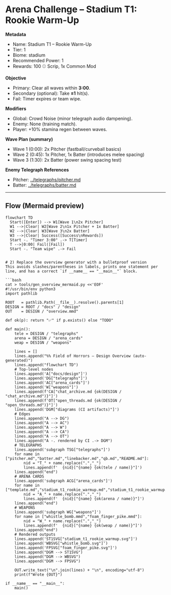 # Arena Challenge – Stadium T1: Rookie Warm-Up

**Metadata**
- Name: Stadium T1 – Rookie Warm-Up
- Tier: 1
- Biome: stadium
- Recommended Power: 1
- Rewards: 100 ⚾ Scrip, 1x Common Mod

**Objective**
- Primary: Clear all waves within **3:00**.
- Secondary (optional): Take **≤1** hit(s).
- Fail: Timer expires or team wipe.

**Modifiers**
- Global: Crowd Noise (minor telegraph audio dampening).
- Enemy: None (training match).
- Player: +10% stamina regen between waves.

**Wave Plan (summary)**
- Wave 1 (0:00): 2x Pitcher (fastball/curveball basics)
- Wave 2 (0:45): 1x Pitcher, 1x Batter (introduces melee spacing)
- Wave 3 (1:30): 2x Batter (power swing spacing test)

**Enemy Telegraph References**
- Pitcher: [../telegraphs/pitcher.md](../telegraphs/pitcher.md)
- Batter:  [../telegraphs/batter.md](../telegraphs/batter.md)

---

## Flow (Mermaid preview)
```mermaid
flowchart TD
  Start([Enter]) --> W1[Wave 1\n2x Pitcher]
  W1 -->|Clear| W2[Wave 2\n1x Pitcher + 1x Batter]
  W2 -->|Clear| W3[Wave 3\n2x Batter]
  W3 -->|Clear| Success([Success\nRewards])
  Start -. "Timer 3:00" .-> T[Timer]
  T -->|0:00| Fail([Fail])
  Start -. "Team wipe" .-> Fail


# 2) Replace the overview generator with a bulletproof version
This avoids slashes/parentheses in labels, prints one statement per line, and has a correct `if __name__ == "__main__"` block.

```bash
cat > tools/gen_overview_mermaid.py <<'EOF'
#!/usr/bin/env python3
import pathlib

ROOT   = pathlib.Path(__file__).resolve().parents[1]
DESIGN = ROOT / "docs" / "design"
OUT    = DESIGN / "overview.mmd"

def ok(p): return "✅" if p.exists() else "TODO"

def main():
    tele = DESIGN / "telegraphs"
    arena = DESIGN / "arena_cards"
    weap = DESIGN / "weapons"

    lines = []
    lines.append("%% Field of Horrors – Design Overview (auto-generated)")
    lines.append("flowchart TD")
    # Top-level nodes
    lines.append('A["docs/design"]')
    lines.append('DG["telegraphs"]')
    lines.append('AC["arena_cards"]')
    lines.append('W["weapons"]')
    lines.append(f'CA["chat_archive.md {ok(DESIGN / "chat_archive.md")}"]')
    lines.append(f'OT["open_threads.md {ok(DESIGN / "open_threads.md")}"]')
    lines.append('DGM["diagrams (CI artifacts)"]')
    # Edges
    lines.append("A --> DG")
    lines.append("A --> AC")
    lines.append("A --> W")
    lines.append("A --> CA")
    lines.append("A --> OT")
    lines.append("A -. rendered by CI .-> DGM")
    # TELEGRAPHS
    lines.append('subgraph TSG["telegraphs"]')
    for name in ["pitcher.md","batter.md","linebacker.md","qb.md","README.md"]:
        nid = "T_" + name.replace(".","_")
        lines.append(f'  {nid}["{name} {ok(tele / name)}"]')
    lines.append("end")
    # ARENA CARDS
    lines.append('subgraph ACG["arena_cards"]')
    for name in ["template.md","stadium_t1_rookie_warmup.md","stadium_t1_rookie_warmup.mmd"]:
        nid = "A_" + name.replace(".","_")
        lines.append(f'  {nid}["{name} {ok(arena / name)}"]')
    lines.append("end")
    # WEAPONS
    lines.append('subgraph WG["weapons"]')
    for name in ["whistle_bomb.mmd","foam_finger_pike.mmd"]:
        nid = "W_" + name.replace(".","_")
        lines.append(f'  {nid}["{name} {ok(weap / name)}"]')
    lines.append("end")
    # Rendered outputs
    lines.append('ST1SVG["stadium_t1_rookie_warmup.svg"]')
    lines.append('WBSVG["whistle_bomb.svg"]')
    lines.append('FPSVG["foam_finger_pike.svg"]')
    lines.append("DGM --> ST1SVG")
    lines.append("DGM --> WBSVG")
    lines.append("DGM --> FPSVG")

    OUT.write_text("\n".join(lines) + "\n", encoding="utf-8")
    print(f"Wrote {OUT}")

if __name__ == "__main__":
    main()
